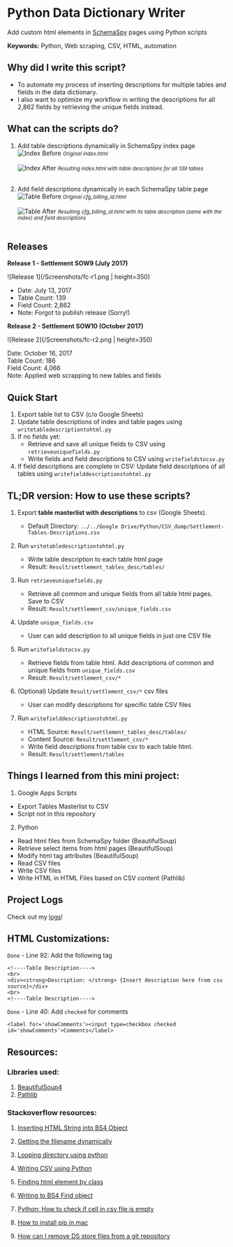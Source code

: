 # Python Data Dictionary Writer
Add custom html elements in [SchemaSpy](http://schemaspy.sourceforge.net/) pages using Python scripts

**Keywords:** Python, Web scraping, CSV, HTML, automation

## Why did I write this script?
* To automate my process of inserting descriptions for multiple tables and fields in the data dictionary.
* I also want to optimize my workflow in writing the descriptions for all 2,862 fields by retrieving the unique fields instead.

## What can the scripts do?

1. Add table descriptions dynamically in SchemaSpy index page
![Index Before](/Screenshots/index-before.png)
<small>*Original index.html*</small>
<br><br>
![Index After](/Screenshots/index-after.png)
<small>*Resulting index.html with table descriptions for all 139 tables*</small>
<br><br>

2. Add field descriptions dynamically in each SchemaSpy table page
![Table Before](/Screenshots/table-before.png)
<small>*Original cfg_billing_id.html*</small>
<br><br>
![Table After](/Screenshots/table-after.png)
<small>*Resulting cfg_billing_id.html with its table description (same with the index) and field descriptions*</small>
<br><br>

## Releases

**Release 1 - Settlement SOW9 (July 2017)**


![Release 1](/Screenshots/fc-r1.png  | height=350)



* Date: July 13, 2017
* Table Count: 139
* Field Count: 2,862
* Note: Forgot to publish release (Sorry!)

**Release 2 - Settlement SOW10 (October 2017)**

![Release 2](/Screenshots/fc-r2.png | height=350)

Date: October 16, 2017  
Table Count: 186  
Field Count: 4,066  
Note: Applied web scrapping to new tables and fields



## Quick Start

1. Export table list to CSV (c/o Google Sheets)
2. Update table descriptions of index and table pages using `writetabledescriptiontohtml.py`
3. If no fields yet:
   * Retrieve and save all unique fields to CSV using `retrieveuniquefields.py`
   * Write fields and field descriptions to CSV using `writefieldstocsv.py`
4. If field descriptions are complete in CSV: Update field descriptions of all tables using `writefielddescriptionstohtml.py`

## TL;DR version: How to use these scripts?

1. Export **table masterlist with descriptions** to csv (Google Sheets).
	* Default Directory: `../../Google Drive/Python/CSV_dump/Settlement-Tables-Descriptions.csv`

2. Run `writetabledescriptiontohtml.py`
	* Write table description to each table html page
	* Result: `Result/settlement_tables_desc/tables/`

3. Run `retrieveuniquefields.py`
	* Retrieve all common and unique fields from all table html pages. Save to CSV
	* Result: `Result/settlement_csv/unique_fields.csv`

3. Update `unique_fields.csv`
	* User can add description to all unique fields in just one CSV file

4. Run `writefieldstocsv.py`
    * Retrieve fields from table html. Add descriptions of common and unique fields from `unique_fields.csv`
    * Result: `Result/settlement_csv/*`

5. (Optional) Update `Result/settlement_csv/*` csv files
	* User can modify descriptions for specific table CSV files

6. Run `writefielddescriptionstohtml.py`
	* HTML Source: `Result/settlement_tables_desc/tables/`
	* Content Source: `Result/settlement_csv/*`
	* Write field descriptions from table csv to each table html.
	* Result: `Result/settlement/tables`


## Things I learned from this mini project:

1. Google Apps Scripts
- Export Tables Masterlist to CSV
- Script not in this repository

2. Python
- Read html files from SchemaSpy folder (BeautifulSoup)
- Retrieve select items from html pages (BeautifulSoup)
- Modify html tag attributes (BeautifulSoup)
- Read CSV files
- Write CSV files
- Write HTML in HTML Files based on CSV content (Pathlib)


## Project Logs

Check out my [logs](https://github.com/eyana-m/python-data-dictionary-writer/blob/master/Logs.md)!


## HTML Customizations:

`Done` - Line 92: Add the following tag

```
<!----Table Description---->
<br>
<div><strong>Description: </strong> {Insert description here from csv source}</div>
<br>
<!----Table Description---->
```

`Done` - Line 40: Add `checked` for comments

```
<label for='showComments'><input type=checkbox checked id='showComments'>Comments</label>
```

## Resources:

### Libraries used:

1. [BeautifulSoup4](https://www.crummy.com/software/BeautifulSoup/)
2. [Pathlib](https://docs.python.org/3/library/pathlib.html)

### Stackoverflow resources:

1. [Inserting HTML String into BS4 Object](https://stackoverflow.com/questions/31229981/insert-html-string-into-beautifulsoup-object)

2. [Getting the filename dynamically](https://stackoverflow.com/questions/678236/how-to-get-the-filename-without-the-extension-from-a-path-in-python)

3. [Looping directory using python]( https://stackoverflow.com/questions/10377998/how-can-i-iterate-over-files-in-a-given-directory)

4. [Writing CSV using Python](https://stackoverflow.com/questions/14037540/writing-a-python-list-of-lists-to-a-csv-file)

5. [Finding html element by class](https://stackoverflow.com/questions/5041008/how-to-find-elements-by-class)

6. [Writing to BS4 Find object](https://stackoverflow.com/questions/17610438/beautifulsoup-insert-text-var-into-every-given-td-class)

7. [Python: How to check if cell in csv file is empty](https://stackoverflow.com/questions/34192705/python-how-to-check-if-cell-in-csv-file-is-empty)

8. [How to install pip in mac](https://stackoverflow.com/questions/17271319/how-do-i-install-pip-on-macos-or-os-x)

9. [How can I remove DS store files from a git repository](https://stackoverflow.com/questions/107701/how-can-i-remove-ds-store-files-from-a-git-repository)
